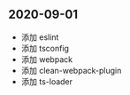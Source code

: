 ## 2020-09-01 
   - 添加   eslint
   - 添加   tsconfig
   - 添加   webpack
   - 添加   clean-webpack-plugin       
   - 添加   ts-loader    
